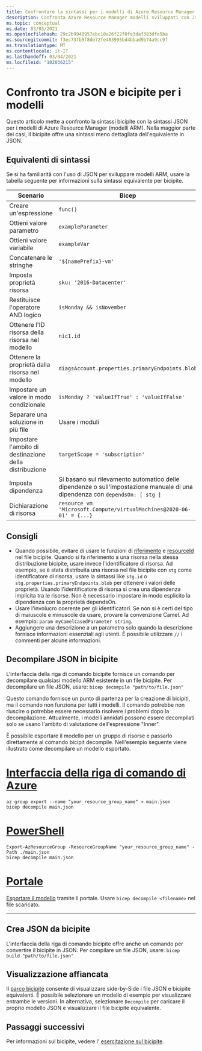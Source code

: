 ```yaml
---
title: Confrontare la sintassi per i modelli di Azure Resource Manager in JSON e bicipite
description: Confronta Azure Resource Manager modelli sviluppati con JSON e bicipite e Mostra come eseguire la conversione tra le lingue.
ms.topic: conceptual
ms.date: 03/03/2021
ms.openlocfilehash: 29c2b9948957ebc10a26f22f0fe3daf383dfe5ba
ms.sourcegitcommit: f3ec73fb5f8de72fe483995bd4bbad9b74a9cc9f
ms.translationtype: MT
ms.contentlocale: it-IT
ms.lasthandoff: 03/04/2021
ms.locfileid: "102036215"
---
```

# <a name="comparing-json-and-bicep-for-templates"></a>Confronto tra JSON e bicipite per i modelli

Questo articolo mette a confronto la sintassi bicipite con la sintassi JSON per i modelli di Azure Resource Manager (modelli ARM). Nella maggior parte dei casi, il bicipite offre una sintassi meno dettagliata dell'equivalente in JSON.

## <a name="syntax-equivalents"></a>Equivalenti di sintassi

Se si ha familiarità con l'uso di JSON per sviluppare modelli ARM, usare la tabella seguente per informazioni sulla sintassi equivalente per bicipite.

| Scenario | Bicep | JSON |
| -------- | ------------ | ----- |
| Creare un'espressione | `func()` | `"[func()]"` |
| Ottieni valore parametro | `exampleParameter` | `[parameters('exampleParameter'))]` |
| Ottieni valore variabile | `exampleVar` | `[variables('exampleVar'))]` |
| Concatenare le stringhe | `'${namePrefix}-vm'` | `[concat(parameters('namePrefix'), '-vm')]` |
| Imposta proprietà risorsa | `sku: '2016-Datacenter'` | `"sku": "2016-Datacenter",` |
| Restituisce l'operatore AND logico | `isMonday && isNovember` | `[and(parameter('isMonday'), parameter('isNovember'))]` |
| Ottenere l'ID risorsa della risorsa nel modello | `nic1.id` | `[resourceId('Microsoft.Network/networkInterfaces', variables('nic1Name'))]` |
| Ottenere la proprietà dalla risorsa nel modello | `diagsAccount.properties.primaryEndpoints.blob` | `[reference(resourceId('Microsoft.Storage/storageAccounts', variables('diagStorageAccountName'))).primaryEndpoints.blob]` |
| Impostare un valore in modo condizionale | `isMonday ? 'valueIfTrue' : 'valueIfFalse'` | `[if(parameters('isMonday'), 'valueIfTrue', 'valueIfFalse')]` |
| Separare una soluzione in più file | Usare i moduli | Usare i modelli collegati |
| Impostare l'ambito di destinazione della distribuzione | `targetScope = 'subscription'` | `"$schema": "https://schema.management.azure.com/schemas/2018-05-01/subscriptionDeploymentTemplate.json#"` |
| Imposta dipendenza | Si basano sul rilevamento automatico delle dipendenze o sull'impostazione manuale di una dipendenza con `dependsOn: [ stg ]` | `"dependsOn": ["[resourceId('Microsoft.Storage/storageAccounts', 'parameters('storageAccountName'))]"]` |
| Dichiarazione di risorsa | `resource vm 'Microsoft.Compute/virtualMachines@2020-06-01' = {...}` | `"resources": [ { "type": "Microsoft.Compute/virtualMachines", "apiVersion": "2020-06-01", ... } ]` |

## <a name="recommendations"></a>Consigli

* Quando possibile, evitare di usare le funzioni di [riferimento](template-functions-resource.md#reference) e [resourceId](template-functions-resource.md#resourceid) nel file bicipite. Quando si fa riferimento a una risorsa nella stessa distribuzione bicipite, usare invece l'identificatore di risorsa. Ad esempio, se è stata distribuita una risorsa nel file bicipite con `stg` come identificatore di risorsa, usare la sintassi like `stg.id` o `stg.properties.primaryEndpoints.blob` per ottenere i valori delle proprietà. Usando l'identificatore di risorsa si crea una dipendenza implicita tra le risorse. Non è necessario impostare in modo esplicito la dipendenza con la proprietà dependsOn.
* Usare l'involucro coerente per gli identificatori. Se non si è certi del tipo di maiuscole e minuscole da usare, provare la convenzione Camel. Ad esempio: `param myCamelCasedParameter string`.
* Aggiungere una descrizione a un parametro solo quando la descrizione fornisce informazioni essenziali agli utenti. È possibile utilizzare `//` i commenti per alcune informazioni.

## <a name="decompile-json-to-bicep"></a>Decompilare JSON in bicipite

L'interfaccia della riga di comando bicipite fornisce un comando per decompilare qualsiasi modello ARM esistente in un file bicipite. Per decompilare un file JSON, usare: `bicep decompile "path/to/file.json"`

Questo comando fornisce un punto di partenza per la creazione di bicipiti, ma il comando non funziona per tutti i modelli. Il comando potrebbe non riuscire o potrebbe essere necessario risolvere i problemi dopo la decompilazione. Attualmente, i modelli annidati possono essere decompilati solo se usano l'ambito di valutazione dell'espressione "Inner".

È possibile esportare il modello per un gruppo di risorse e passarlo direttamente al comando bicipit decompile. Nell'esempio seguente viene illustrato come decompilare un modello esportato.

# <a name="azure-cli"></a>[Interfaccia della riga di comando di Azure](#tab/azure-cli)

```azurecli
az group export --name "your_resource_group_name" > main.json
bicep decompile main.json
```

# <a name="powershell"></a>[PowerShell](#tab/azure-powershell)

```azurepowershell
Export-AzResourceGroup -ResourceGroupName "your_resource_group_name" -Path ./main.json
bicep decompile main.json
```

# <a name="portal"></a>[Portale](#tab/azure-portal)

[Esportare il modello](export-template-portal.md) tramite il portale. Usare `bicep decompile <filename>` nel file scaricato.

---

## <a name="build-json-from-bicep"></a>Crea JSON da bicipite

L'interfaccia della riga di comando bicipite offre anche un comando per convertire il bicipite in JSON. Per compilare un file JSON, usare: `bicep build "path/to/file.json"`

## <a name="side-by-side-view"></a>Visualizzazione affiancata

Il [parco bicipite](https://aka.ms/bicepdemo) consente di visualizzare side-by-Side i file JSON e bicipite equivalenti. È possibile selezionare un modello di esempio per visualizzare entrambe le versioni. In alternativa, selezionare `Decompile` per caricare il proprio modello JSON e visualizzare il file bicipite equivalente.

## <a name="next-steps"></a>Passaggi successivi

Per informazioni sul bicipite, vedere l' [esercitazione sul bicipite](./bicep-tutorial-create-first-bicep.md).

